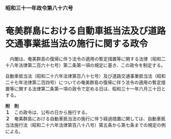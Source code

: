 ### 昭和三十一年政令第八十六号  
# 奄美群島における自動車抵当法及び道路交通事業抵当法の施行に関する政令  
　内閣は、奄美群島の復帰に伴う法令の適用の暫定措置等に関する法律（昭和二十八年法律第二百六十七号）第二条第一項の規定に基き、この政令を制定する。  
  
自動車抵当法（昭和二十六年法律第百八十七号）及び道路交通事業抵当法（昭和二十七年法律第二百四号）についての奄美群島の復帰に伴う法令の適用の暫定措置等に関する法律第二条第一項の政令で定める日は、昭和三十一年六月三十日とする。  
  
**附　則**  
**１**　この政令は、公布の日から施行する。  
**２**　奄美群島における自動車抵当法の施行に伴う経過措置に関しては、自動車抵当法施行法（昭和二十六年法律第百八十八号）第五条から第七条までの規定の例による。  
  
